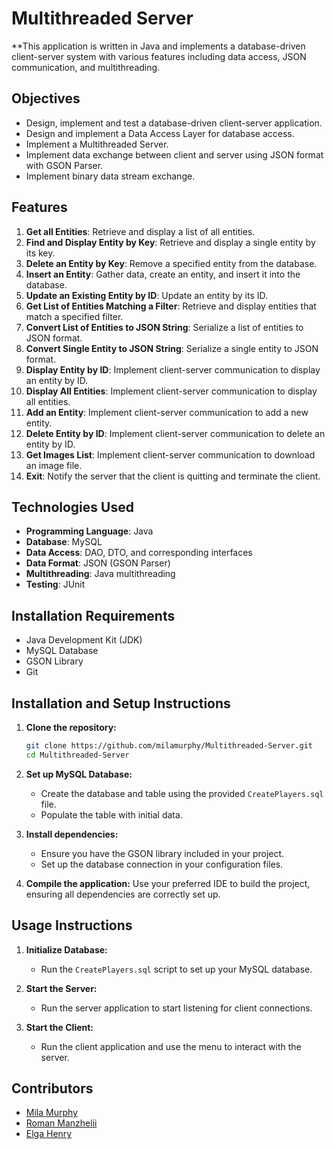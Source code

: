 # Multithreaded Server

**This application is written in Java and implements a database-driven client-server system with various features including data access, JSON communication, and multithreading.

## Objectives

- Design, implement and test a database-driven client-server application.
- Design and implement a Data Access Layer for database access.
- Implement a Multithreaded Server.
- Implement data exchange between client and server using JSON format with GSON Parser.
- Implement binary data stream exchange.

## Features

1. **Get all Entities**: Retrieve and display a list of all entities.
2. **Find and Display Entity by Key**: Retrieve and display a single entity by its key.
3. **Delete an Entity by Key**: Remove a specified entity from the database.
4. **Insert an Entity**: Gather data, create an entity, and insert it into the database.
5. **Update an Existing Entity by ID**: Update an entity by its ID.
6. **Get List of Entities Matching a Filter**: Retrieve and display entities that match a specified filter.
7. **Convert List of Entities to JSON String**: Serialize a list of entities to JSON format.
8. **Convert Single Entity to JSON String**: Serialize a single entity to JSON format.
9. **Display Entity by ID**: Implement client-server communication to display an entity by ID.
10. **Display All Entities**: Implement client-server communication to display all entities.
11. **Add an Entity**: Implement client-server communication to add a new entity.
12. **Delete Entity by ID**: Implement client-server communication to delete an entity by ID.
13. **Get Images List**: Implement client-server communication to download an image file.
14. **Exit**: Notify the server that the client is quitting and terminate the client.

## Technologies Used

- **Programming Language**: Java
- **Database**: MySQL
- **Data Access**: DAO, DTO, and corresponding interfaces
- **Data Format**: JSON (GSON Parser)
- **Multithreading**: Java multithreading
- **Testing**: JUnit

## Installation Requirements

- Java Development Kit (JDK)
- MySQL Database
- GSON Library
- Git

## Installation and Setup Instructions

1. **Clone the repository:**
   ```bash
   git clone https://github.com/milamurphy/Multithreaded-Server.git
   cd Multithreaded-Server
   ```

2. **Set up MySQL Database:**
    - Create the database and table using the provided `CreatePlayers.sql` file.
    - Populate the table with initial data.

3. **Install dependencies:**
    - Ensure you have the GSON library included in your project.
    - Set up the database connection in your configuration files.

4. **Compile the application:**
   Use your preferred IDE to build the project, ensuring all dependencies are correctly set up.

## Usage Instructions

1. **Initialize Database:**
    - Run the `CreatePlayers.sql` script to set up your MySQL database.

2. **Start the Server:**
    - Run the server application to start listening for client connections.

3. **Start the Client:**
    - Run the client application and use the menu to interact with the server.

   
## Contributors
- [Mila Murphy](https://github.com/milamurphy)
- [Roman Manzhelii](https://github.com/Roman-Manzhelii)
- [Elga Henry](https://github.com/henryelga)


